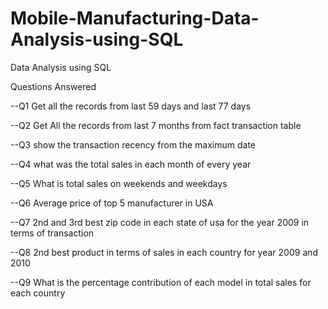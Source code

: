# Mobile-Manufacturing-Data-Analysis-using-SQL
Data Analysis using SQL

Questions Answered

--Q1    Get all the records from last 59 days and last 77 days

--Q2    Get All the records from last 7 months from fact transaction table

--Q3    show the transaction recency from the maximum date

--Q4      what was the total sales in each month of every year

--Q5     What is total sales on weekends and weekdays    

--Q6    Average price of top 5 manufacturer in USA

--Q7    2nd and 3rd best zip code in each state of usa for the year 2009 in terms of transaction

--Q8   2nd best product in terms of sales in each country for year 2009 and 2010

--Q9  What is the percentage contribution of each model in total sales for each country
